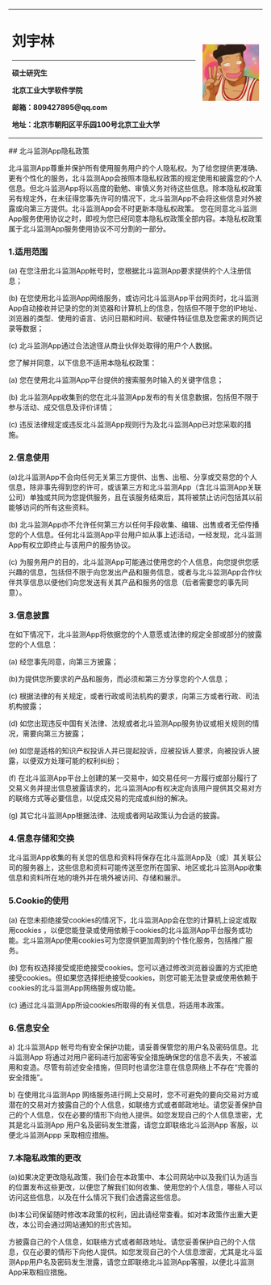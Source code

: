 <table border="0">
  <tr>
    <td width="75%">
      <h1>刘宇林</h1>
      <hr/>
      <p><b>硕士研究生</b></p>
      <p><b>北京工业大学软件学院</b></p>
      <p><b>邮箱：809427895@qq.com</b></p>
      <p><b>地址：北京市朝阳区平乐园100号北京工业大学</b></p>
    </td>
    <td width="25%">
      <img src="/photo.jpeg" width="100%">      
    </td>
  </tr>
</table>
## 北斗监测App隐私政策

北斗监测App尊重并保护所有使用服务用户的个人隐私权。为了给您提供更准确、更有个性化的服务，北斗监测App会按照本隐私权政策的规定使用和披露您的个人信息。但北斗监测App将以高度的勤勉、审慎义务对待这些信息。除本隐私权政策另有规定外，在未征得您事先许可的情况下，北斗监测App不会将这些信息对外披露或向第三方提供。北斗监测App会不时更新本隐私权政策。 您在同意北斗监测App服务使用协议之时，即视为您已经同意本隐私权政策全部内容。本隐私权政策属于北斗监测App服务使用协议不可分割的一部分。

### 1.适用范围

(a) 在您注册北斗监测App帐号时，您根据北斗监测App要求提供的个人注册信息；

(b) 在您使用北斗监测App网络服务，或访问北斗监测App平台网页时，北斗监测App自动接收并记录的您的浏览器和计算机上的信息，包括但不限于您的IP地址、浏览器的类型、使用的语言、访问日期和时间、软硬件特征信息及您需求的网页记录等数据；

(c) 北斗监测App通过合法途径从商业伙伴处取得的用户个人数据。

您了解并同意，以下信息不适用本隐私权政策：

(a) 您在使用北斗监测App平台提供的搜索服务时输入的关键字信息；

(b) 北斗监测App收集到的您在北斗监测App发布的有关信息数据，包括但不限于参与活动、成交信息及评价详情；

(c) 违反法律规定或违反北斗监测App规则行为及北斗监测App已对您采取的措施。

### 2.信息使用

(a)北斗监测App不会向任何无关第三方提供、出售、出租、分享或交易您的个人信息，除非事先得到您的许可，或该第三方和北斗监测App（含北斗监测App关联公司）单独或共同为您提供服务，且在该服务结束后，其将被禁止访问包括其以前能够访问的所有这些资料。

(b) 北斗监测App亦不允许任何第三方以任何手段收集、编辑、出售或者无偿传播您的个人信息。任何北斗监测App平台用户如从事上述活动，一经发现，北斗监测App有权立即终止与该用户的服务协议。

(c) 为服务用户的目的，北斗监测App可能通过使用您的个人信息，向您提供您感兴趣的信息，包括但不限于向您发出产品和服务信息，或者与北斗监测App合作伙伴共享信息以便他们向您发送有关其产品和服务的信息（后者需要您的事先同意）。

### 3.信息披露

在如下情况下，北斗监测App将依据您的个人意愿或法律的规定全部或部分的披露您的个人信息：

(a) 经您事先同意，向第三方披露；

(b)为提供您所要求的产品和服务，而必须和第三方分享您的个人信息；

(c) 根据法律的有关规定，或者行政或司法机构的要求，向第三方或者行政、司法机构披露；

(d) 如您出现违反中国有关法律、法规或者北斗监测App服务协议或相关规则的情况，需要向第三方披露；

(e) 如您是适格的知识产权投诉人并已提起投诉，应被投诉人要求，向被投诉人披露，以便双方处理可能的权利纠纷；

(f) 在北斗监测App平台上创建的某一交易中，如交易任何一方履行或部分履行了交易义务并提出信息披露请求的，北斗监测App有权决定向该用户提供其交易对方的联络方式等必要信息，以促成交易的完成或纠纷的解决。

(g) 其它北斗监测App根据法律、法规或者网站政策认为合适的披露。

### 4.信息存储和交换

北斗监测App收集的有关您的信息和资料将保存在北斗监测App及（或）其关联公司的服务器上，这些信息和资料可能传送至您所在国家、地区或北斗监测App收集信息和资料所在地的境外并在境外被访问、存储和展示。

### 5.Cookie的使用

(a) 在您未拒绝接受cookies的情况下，北斗监测App会在您的计算机上设定或取用cookies ，以便您能登录或使用依赖于cookies的北斗监测App平台服务或功能。北斗监测App使用cookies可为您提供更加周到的个性化服务，包括推广服务。

(b) 您有权选择接受或拒绝接受cookies。您可以通过修改浏览器设置的方式拒绝接受cookies。但如果您选择拒绝接受cookies，则您可能无法登录或使用依赖于cookies的北斗监测App网络服务或功能。

(c) 通过北斗监测App所设cookies所取得的有关信息，将适用本政策。

### 6.信息安全

a) 北斗监测App 帐号均有安全保护功能，请妥善保管您的用户名及密码信息。北斗监测App 将通过对用户密码进行加密等安全措施确保您的信息不丢失，不被滥用和变造。尽管有前述安全措施，但同时也请您注意在信息网络上不存在“完善的安全措施”。  

b) 在使用北斗监测App 网络服务进行网上交易时，您不可避免的要向交易对方或潜在的交易对方披露自己的个人信息，如联络方式或者邮政地址。请您妥善保护自己的个人信息，仅在必要的情形下向他人提供。如您发现自己的个人信息泄密，尤其是北斗监测App 用户名及密码发生泄露，请您立即联络北斗监测App 客服，以便北斗监测Appp 采取相应措施。

### 7.本隐私政策的更改

(a)如果决定更改隐私政策，我们会在本政策中、本公司网站中以及我们认为适当的位置发布这些更改，以便您了解我们如何收集、使用您的个人信息，哪些人可以访问这些信息，以及在什么情况下我们会透露这些信息。

(b)本公司保留随时修改本政策的权利，因此请经常查看。如对本政策作出重大更改，本公司会通过网站通知的形式告知。

方披露自己的个人信息，如联络方式或者邮政地址。请您妥善保护自己的个人信息，仅在必要的情形下向他人提供。如您发现自己的个人信息泄密，尤其是北斗监测App用户名及密码发生泄露，请您立即联络北斗监测App客服，以便北斗监测App采取相应措施。



